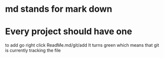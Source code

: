 # md stands for mark down
# Every project should have one

[//]: # (&#40;the title in the project bar to the left is shown  in red&#41;)
[//]: # (which means the Git is not tracking the file.)

to add go right click ReadMe.md/git/add
It turns green which means that git is currently tracking the file